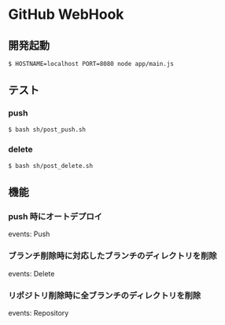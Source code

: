# GitHub WebHook

## 開発起動
```bash
$ HOSTNAME=localhost PORT=8080 node app/main.js
```

## テスト

### push
```bash
$ bash sh/post_push.sh
```

### delete
```bash
$ bash sh/post_delete.sh
```

## 機能

### push 時にオートデプロイ
events: Push

### ブランチ削除時に対応したブランチのディレクトリを削除
events: Delete

### リポジトリ削除時に全ブランチのディレクトリを削除
events: Repository
